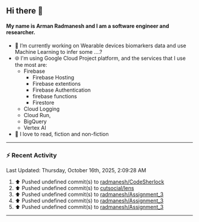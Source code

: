 ## Hi there 👋

#### My name is Arman Radmanesh and I am a software engineer and researcher.

- 🔭 I’m currently working on Wearable devices biomarkers data and use Machine Learning to infer some ....?
- 🌐 I'm using Google Cloud Project platform, and the services that I use the most are:
  - Firebase
     - Firebase Hosting
     - Firebase extentions 
     - Firebase Authentication
     - firebase functions
     - Firestore
  - Cloud Logging
  - Cloud Run,
  - BigQuery
  - Vertex AI
- 📖 I love to read, fiction and non-fiction

---

### :zap: Recent Activity

<!--START_SECTION:activity-->
<!--END_SECTION:activity-->

<!--RECENT_ACTIVITY:last_update-->
Last Updated: Thursday, October 16th, 2025, 2:09:28 AM
<!--RECENT_ACTIVITY:last_update_end-->

<!--RECENT_ACTIVITY:start-->
1. ⬆️ Pushed undefined commit(s) to [radmanesh/CodeSherlock](https://github.com/radmanesh/CodeSherlock)
2. ⬆️ Pushed undefined commit(s) to [cutsocial/lens](https://github.com/cutsocial/lens)
3. ⬆️ Pushed undefined commit(s) to [radmanesh/Assignment_3](https://github.com/radmanesh/Assignment_3)
4. ⬆️ Pushed undefined commit(s) to [radmanesh/Assignment_3](https://github.com/radmanesh/Assignment_3)
5. ⬆️ Pushed undefined commit(s) to [radmanesh/Assignment_3](https://github.com/radmanesh/Assignment_3)
<!--RECENT_ACTIVITY:end-->

---

<!--
**radmanesh/radmanesh** is a ✨ _special_ ✨ repository because its `README.md` (this file) appears on your GitHub profile.

Here are some ideas to get you started:

- 🔭 I’m currently working on ...
- 🌱 I’m currently learning ...
- 👯 I’m looking to collaborate on ...
- 🤔 I’m looking for help with ...
- 💬 Ask me about ...
- 📫 How to reach me: ...
- 😄 Pronouns: ...
- ⚡ Fun fact: ...
-->
